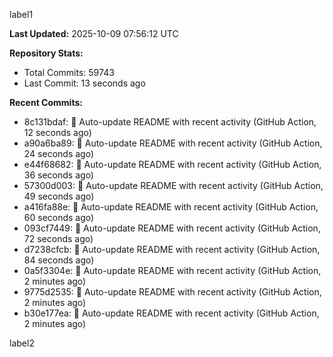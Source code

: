 
label1 
<!-- ACTIVITY_START -->
**Last Updated:** 2025-10-09 07:56:12 UTC

**Repository Stats:**
- Total Commits: 59743
- Last Commit: 13 seconds ago

**Recent Commits:**
- 8c131bdaf: 🤖 Auto-update README with recent activity (GitHub Action, 12 seconds ago)
- a90a6ba89: 🤖 Auto-update README with recent activity (GitHub Action, 24 seconds ago)
- e44f68682: 🤖 Auto-update README with recent activity (GitHub Action, 36 seconds ago)
- 57300d003: 🤖 Auto-update README with recent activity (GitHub Action, 49 seconds ago)
- a416fa88e: 🤖 Auto-update README with recent activity (GitHub Action, 60 seconds ago)
- 093cf7449: 🤖 Auto-update README with recent activity (GitHub Action, 72 seconds ago)
- d7238cfcb: 🤖 Auto-update README with recent activity (GitHub Action, 84 seconds ago)
- 0a5f3304e: 🤖 Auto-update README with recent activity (GitHub Action, 2 minutes ago)
- 9775d2535: 🤖 Auto-update README with recent activity (GitHub Action, 2 minutes ago)
- b30e177ea: 🤖 Auto-update README with recent activity (GitHub Action, 2 minutes ago)
<!-- ACTIVITY_END -->

label2
